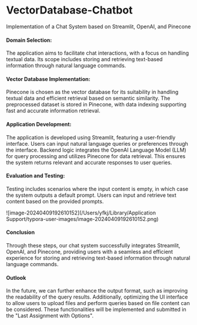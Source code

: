 # VectorDatabase-Chatbot

Implementation of a Chat System based on Streamlit, OpenAI, and Pinecone

#### Domain Selection:

The application aims to facilitate chat interactions, with a focus on handling textual data. Its scope includes storing and retrieving text-based information through natural language commands.

#### Vector Database Implementation:
Pinecone is chosen as the vector database for its suitability in handling textual data and efficient retrieval based on semantic similarity. The preprocessed dataset is stored in Pinecone, with data indexing supporting fast and accurate information retrieval.

#### Application Development:
The application is developed using Streamlit, featuring a user-friendly interface. Users can input natural language queries or preferences through the interface. Backend logic integrates the OpenAI Language Model (LLM) for query processing and utilizes Pinecone for data retrieval. This ensures the system returns relevant and accurate responses to user queries.

#### Evaluation and Testing:
Testing includes scenarios where the input content is empty, in which case the system outputs a default prompt. Users can input and retrieve text content based on the provided prompts.

![image-20240409192610152](/Users/yfkj/Library/Application Support/typora-user-images/image-20240409192610152.png)

#### Conclusion

Through these steps, our chat system successfully integrates Streamlit, OpenAI, and Pinecone, providing users with a seamless and efficient experience for storing and retrieving text-based information through natural language commands.

#### Outlook

In the future, we can further enhance the output format, such as improving the readability of the query results. Additionally, optimizing the UI interface to allow users to upload files and perform queries based on file content can be considered. These functionalities will be implemented and submitted in the "Last Assignment with Options".